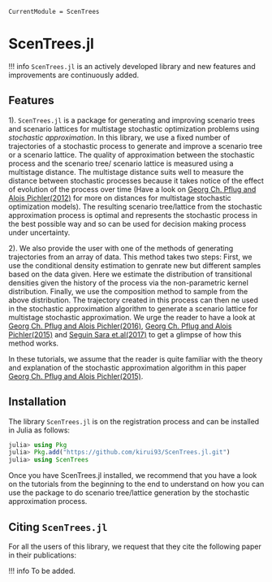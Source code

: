 ```@meta
CurrentModule = ScenTrees
```

# ScenTrees.jl

!!! info
	`ScenTrees.jl` is an actively developed library and new features and improvements are continuously added.
	
## Features

1). `ScenTrees.jl` is a package for generating and improving scenario trees and scenario lattices for multistage stochastic optimization problems using _stochastic approximation_. In this library, we use a fixed number of trajectories of a stochastic process to generate and improve a scenario tree or a scenario lattice. The quality of approximation between the stochastic process and the scenario tree/ scenario lattice is measured using a multistage distance. The multistage distance suits well to measure the distance between stochastic processes because it takes notice of the effect of evolution of the process over time (Have a look on [Georg Ch. Pflug and Alois Pichler(2012)](https://doi.org/10.1137/110825054) for more on distances for multistage stochastic optimization models). The resulting scenario tree/lattice from the stochastic approximation process is optimal and represents the stochastic process in the best possible way and so can be used for decision making process under uncertainty.

2). We also provide the user with one of the methods of generating trajectories from an array of data. This method takes two steps: First, we use the conditional density estimation to genrate new but different samples based on the data given. Here we estimate the distribution of transitional densities given the history of the process via the non-parametric kernel distribution. Finally, we use the composition method to sample from the above distribution. The trajectory created in this process can then ne used in the stochastic approximation algorithm to generate a scenario lattice for multistage stochastic approximation. We urge the reader to have a look at [Georg Ch. Pflug and Alois Pichler(2016)](https://doi.org/10.1137/15M1043376), [Georg Ch. Pflug and Alois Pichler(2015)](https://doi.org/10.1007/s10589-015-9758-0) and [Seguin Sara et.al(2017)](https://doi.org/10.1016/j.ejor.2016.11.028) to get a glimpse of how this method works.

In these tutorials, we assume that the reader is quite familiar with the theory and explanation of the stochastic approximation algorithm in this paper [Georg Ch. Pflug and Alois Pichler(2015)](https://doi.org/10.1007/s10589-015-9758-0). 

## Installation

The library `ScenTrees.jl` is on the registration process and can be installed in Julia as follows:

```julia
julia> using Pkg
julia> Pkg.add("https://github.com/kirui93/ScenTrees.jl.git")
julia> using ScenTrees
```

Once you have ScenTrees.jl installed, we recommend that you have a look on the tutorials from the beginning to the end to understand on how you can use the package to do scenario tree/lattice generation by the stochastic approximation process.

## Citing `ScenTrees.jl`

For all the users of this library, we request that they cite the following paper in their publications:

!!! info
	To be added.

